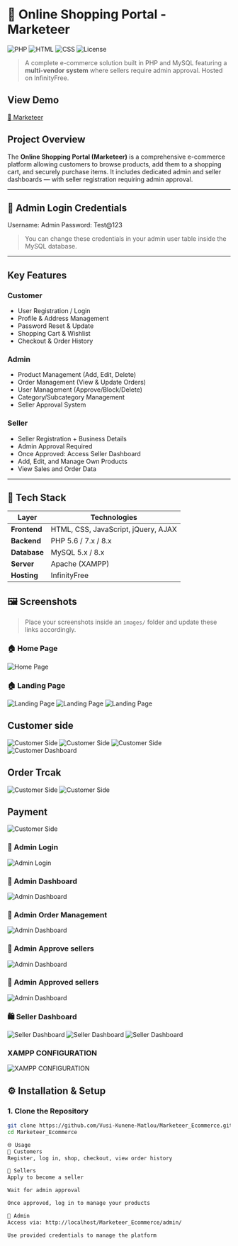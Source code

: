 # 🛒 Online Shopping Portal - Marketeer

![PHP](https://img.shields.io/badge/PHP-5.6%20%7C%207.x%20%7C%208.x-blue)
![HTML](https://img.shields.io/badge/HTML-5-orange)
![CSS](https://img.shields.io/badge/CSS-3-blue)
![License](https://img.shields.io/badge/license-Custom-lightgrey)

> A complete e-commerce solution built in PHP and MySQL featuring a **multi-vendor system** where sellers require admin approval. Hosted on InfinityFree.

## View Demo
[🔗 Marketeer](https://marketeer.42web.io/)

##  Project Overview

The **Online Shopping Portal (Marketeer)** is a comprehensive e-commerce platform allowing customers to browse products, add them to a shopping cart, and securely purchase items. It includes dedicated admin and seller dashboards — with seller registration requiring admin approval.

---

## 🔐 Admin Login Credentials
Username: Admin
Password: Test@123


> You can change these credentials in your admin user table inside the MySQL database.

---

## Key Features

### Customer
- User Registration / Login
- Profile & Address Management
- Password Reset & Update
- Shopping Cart & Wishlist
- Checkout & Order History

### Admin
- Product Management (Add, Edit, Delete)
- Order Management (View & Update Orders)
- User Management (Approve/Block/Delete)
- Category/Subcategory Management
- Seller Approval System

###  Seller
- Seller Registration + Business Details
- Admin Approval Required
- Once Approved: Access Seller Dashboard
- Add, Edit, and Manage Own Products
- View Sales and Order Data

---

## 🧪 Tech Stack

| Layer       | Technologies                        |
|-------------|-------------------------------------|
| **Frontend** | HTML, CSS, JavaScript, jQuery, AJAX |
| **Backend**  | PHP 5.6 / 7.x / 8.x                |
| **Database** | MySQL 5.x / 8.x                    |
| **Server**   | Apache (XAMPP)                     |
| **Hosting**  | InfinityFree                       |


## 🖼️ Screenshots

> Place your screenshots inside an `images/` folder and update these links accordingly.

### 🏠 Home Page
![Home Page](images/homepage.png)

### 🏠 Landing Page
![Landing Page](images/landingpagecustomers.png)
![Landing Page](images/landingpagecustomers1.png)
![Landing Page](images/landingpagecustomers2.png)

## Customer side
![Customer Side](images/checkout.png)
![Customer Side](images/address.png)
![Customer Side](images/customerlogin.png)
![Customer Dashboard](images/address.png)

## Order Trcak
![Customer Side](images/ordertrack.png)
![Customer Side](images/ordercomplete.png)

## Payment
![Customer Side](images/payement.png)

### 🔐 Admin Login
![Admin Login](images/adminlogin.png)

### 🔐 Admin Dashboard
![Admin Dashboard](images/admindashboard.png)

### 🔐 Admin Order Management
![Admin Dashboard](images/adminordermanagement.png)

### 🔐 Admin Approve sellers
![Admin Dashboard](images/approvesellers.png)

### 🔐 Admin Approved sellers
![Admin Dashboard](images/approvedsellers.png)


### 🛍️ Seller Dashboard
![Seller Dashboard](images/sellers.png)
![Seller Dashboard](images/sellerslogin.png)
![Seller Dashboard](images/sellersdashboard.png)

### XAMPP CONFIGURATION
![XAMPP CONFIGURATION](images/xampp.png)


## ⚙️ Installation & Setup

### 1. Clone the Repository

```bash
git clone https://github.com/Vusi-Kunene-Matlou/Marketeer_Ecommerce.git
cd Marketeer_Ecommerce

🌐 Usage
👤 Customers
Register, log in, shop, checkout, view order history

🧑 Sellers
Apply to become a seller

Wait for admin approval

Once approved, log in to manage your products

👑 Admin
Access via: http://localhost/Marketeer_Ecommerce/admin/

Use provided credentials to manage the platform


